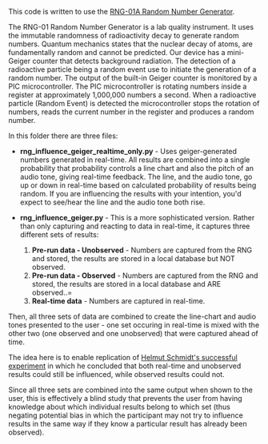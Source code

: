 This code is written to use the [RNG-01A Random Number Generator](https://www.imagesco.com/psi/random-number-generator.html).

The RNG-01 Random Number Generator is a lab quality instrument. It uses the immutable randomness of radioactivity decay to generate random numbers. Quantum mechanics states that the nuclear decay of atoms, are fundamentally random and cannot be predicted. Our device has a mini-Geiger counter that detects background radiation. The detection of a radioactive particle being a random event use to initiate the generation of a random number. The output of the built-in Geiger counter is monitored by a PIC microcontroller. The PIC microcontroller is rotating numbers inside a register at approximately 1,000,000 numbers a second. When a radioactive particle (Random Event) is detected the microcontroller stops the rotation of numbers, reads the current number in the register and produces a random number. 

In this folder there are three files:

* **rng_influence_geiger_realtime_only.py** -  Uses geiger-generated numbers generated in real-time. All results are combined into a single probability that probability controls a line chart and also the pitch of an audio tone, giving real-time feedback. The line, and the audio tone, go up or down in real-time based on calculated probability of results being random. If you are influencing the results with your intention, you'd expect to see/hear the line and the audio tone both rise.

* **rng_influence_geiger.py** - This is a more sophisticated version. Rather than only capturing and reacting to data in real-time, it captures three different sets of results:
  1. **Pre-run data - Unobserved** - Numbers are captured from the RNG and stored, the results are stored in a local database but NOT observed.
  2. **Pre-run data - Observed** - Numbers are captured from the RNG and stored, the results are stored in a local database and ARE observed..=
  3. **Real-time data** - Numbers are captured in real-time.
 
Then, all three sets of data are combined to create the line-chart and audio tones presented to the user - one set occuring in real-time is mixed with the other two (one observed and one unobserved) that were captured ahead of time.

The idea here is to enable replication of [Helmut Schmidt's successful experiment](https://www.fourmilab.ch/rpkp/retro.html) in which he concluded that both real-time and unobserved results could still be influenced, while observed results could not.

Since all three sets are combined into the same output when shown to the user, this is effectively a blind study that prevents the user from having knowledge about which individual results belong to which set (thus negating potential bias in which the participant may not try to influence results in the same way if they know a particular result has already been observed).



